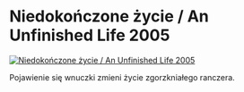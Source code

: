 Niedokończone życie / An Unfinished Life 2005 
=============
[![Niedokończone życie / An Unfinished Life 2005 ](http://vidos.pl/images/player.gif)](http://vidos.pl/niedokonczone-zycie-an-unfinished-life-2005)

 Pojawienie się wnuczki zmieni życie zgorzkniałego ranczera.

